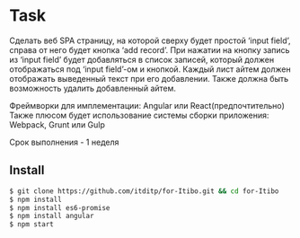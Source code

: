 # Task
Сделать веб SPA страницу, на которой сверху будет простой ‘input field’, справа от него будет кнопка ‘add record’. При нажатии на кнопку запись из ‘input field’ будет добавляться в список записей, который должен отображаться под ‘input field’-ом и кнопкой. Каждый лист айтем должен отображать выведенный текст при его добавлении. Также должна быть возможность удалить добавленный айтем.

Фреймворки для имплементации: Angular или React(предпочтительно)
Также плюсом будет использование системы сборки приложения: Webpack, Grunt или Gulp

Срок выполнения - 1 неделя


## Install
```sh
$ git clone https://github.com/itditp/for-Itibo.git && cd for-Itibo
$ npm install
$ npm install es6-promise
$ npm install angular
$ npm start
```
